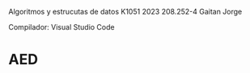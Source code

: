 Algoritmos y estrucutas de datos K1051
2023
208.252-4
Gaitan Jorge

Compilador: Visual Studio Code
# AED